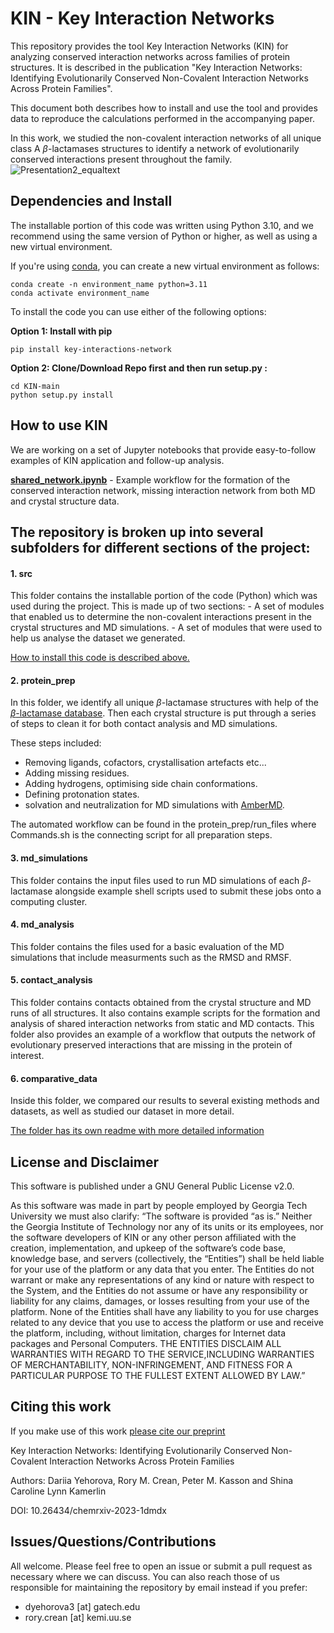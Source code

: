 # KIN - Key Interaction Networks

This repository provides the tool Key Interaction Networks (KIN) for analyzing conserved interaction networks across families of protein structures.  It is described in the publication "Key Interaction Networks: Identifying Evolutionarily Conserved Non-Covalent Interaction Networks Across Protein Families".

This document both describes how to install and use the tool and provides data to reproduce the calculations performed in the accompanying paper.

In this work, we studied the non-covalent interaction networks of all unique class A $\beta$-lactamases structures to identify a network of evolutionarily conserved interactions present throughout the family.
![Presentation2_equaltext](https://github.com/kamerlinlab/KIN/assets/66267331/d08b7e2e-b7c4-4fcc-b569-75077b1b652e)

## Dependencies and Install
The installable portion of this code was written using Python 3.10, and we recommend using the same version of Python or higher, as well as using a new virtual environment.

If you're using [conda](https://docs.conda.io/projects/conda/en/latest/user-guide/getting-started.html), you can create a new virtual environment as follows:
```
conda create -n environment_name python=3.11
conda activate environment_name
```

To install the code you can use either of the following options:

**Option 1: Install with pip**
```
pip install key-interactions-network
```

**Option 2: Clone/Download Repo first and then run setup.py :**

```
cd KIN-main
python setup.py install
```
## How to use KIN
   We are working on a set of Jupyter notebooks that provide easy-to-follow examples of KIN application and follow-up analysis.

   [**shared_network.ipynb**](https://github.com/kamerlinlab/KIN/blob/main/contact_analysis/shared_network.ipynb) - Example workflow for the formation of the conserved interaction network, missing interaction network from both MD and crystal structure data.
   
## The repository is broken up into several subfolders for different sections of the project:

#### 1. src
   This folder contains the installable portion of the code (Python) which was used during the project. This is made up of two sections:
      - A set of modules that enabled us to determine the non-covalent interactions present in the crystal structures and MD simulations.
      - A set of modules that were used to help us analyse the dataset we generated.

   [How to install this code is described above.](#dependencies-and-install)

#### 2. protein_prep
   In this folder, we identify all unique $\beta$-lactamase structures with help of the [$\beta$-lactamase database](http://bldb.eu/). Then each crystal structure is put through a series of steps to clean it for both contact analysis and MD simulations.

   These steps included:
   - Removing ligands, cofactors, crystallisation artefacts etc...
   - Adding missing residues.
   - Adding hydrogens, optimising side chain conformations.
   - Defining protonation states.
   - solvation and neutralization for MD simulations with [AmberMD](https://ambermd.org/).
     
The automated workflow can be found in the protein_prep/run_files where Commands.sh is the connecting script for all preparation steps. 

#### 3. md_simulations
   This folder contains the input files used to run MD simulations of each $\beta$-lactamase alongside example shell scripts used to submit these jobs onto a computing cluster.
   
#### 4. md_analysis
   This folder contains the files used for a basic evaluation of the MD simulations that include measurments such as the RMSD and RMSF. 
   
#### 5. contact_analysis
   This folder contains contacts obtained from the crystal structure and MD runs of all structures. It also contains example scripts for the formation and analysis of shared interaction networks from static and MD contacts. This folder also provides an example of a workflow that outputs the network of evolutionary preserved interactions that are missing in the protein of interest. 

#### 6. comparative_data
   Inside this folder, we compared our results to several existing methods and datasets, as well as studied our dataset in more detail.

   [The folder has its own readme with more detailed information](https://github.com/kamerlinlab/tools-project/tree/main/comparative_data#readme)

   
## License and Disclaimer

This software is published under a GNU General Public License v2.0.

As this software was made in part by people employed by Georgia Tech University we must also clarify: “The software is provided “as is.” Neither the Georgia Institute of Technology nor any of its units or its employees, nor the software developers of KIN or any other person affiliated with the creation, implementation, and upkeep of the software’s code base, knowledge base, and servers (collectively, the “Entities”) shall be held liable for your use of the platform or any data that you enter. The Entities do not warrant or make any representations of any kind or nature with respect to the System, and the Entities do not assume or have any responsibility or liability for any claims, damages, or losses resulting from your use of the platform. None of the Entities shall have any liability to you for use charges related to any device that you use to access the platform or use and receive the platform, including, without limitation, charges for Internet data packages and Personal Computers. THE ENTITIES DISCLAIM ALL WARRANTIES WITH REGARD TO THE SERVICE,INCLUDING WARRANTIES OF MERCHANTABILITY, NON-INFRINGEMENT, AND FITNESS FOR A PARTICULAR PURPOSE TO THE FULLEST EXTENT ALLOWED BY LAW.”


## Citing this work
If you make use of this work [please cite our preprint](https://chemrxiv.org/engage/chemrxiv/article-details/6545240848dad2312001fbf6)

Key Interaction Networks: Identifying Evolutionarily Conserved Non-Covalent Interaction Networks Across Protein Families

Authors: Dariia Yehorova, Rory M. Crean, Peter M. Kasson and Shina Caroline Lynn Kamerlin

DOI: 10.26434/chemrxiv-2023-1dmdx



## Issues/Questions/Contributions
All welcome. Please feel free to open an issue or submit a pull request as necessary where we can discuss.
You can also reach those of us responsible for maintaining the repository by email instead if you prefer:
- dyehorova3 [at] gatech.edu
- rory.crean [at] kemi.uu.se
